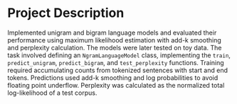# Project Description

Implemented unigram and bigram language models and evaluated their performance using maximum likelihood estimation with add-k smoothing and perplexity calculation. The models were later tested on toy data. The task involved defining an `NgramLanguageModel` class, implementing the `train`, `predict_unigram`, `predict_bigram`, and `test_perplexity` functions. Training required accumulating counts from tokenized sentences with start and end tokens. Predictions used add-k smoothing and log probabilities to avoid floating point underflow. Perplexity was calculated as the normalized total log-likelihood of a test corpus.
